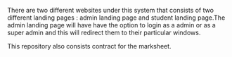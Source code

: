 There are two different websites under this system that consists of two different 
landing pages : admin landing page and student landing page.The admin landing 
page will have have the option to login as a admin or as a super admin and this 
will redirect them to their particular windows. 

This repository also consists contract for the marksheet.
